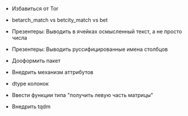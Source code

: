 * Избавиться от Tor
* betarch_match vs betcity_match vs bet
* Презентеры: Выводить в ячейках осмысленный текст, а не просто числа
* Презентеры: Выводить руссифицированные имена столбцов
* Дооформить пакет

* Внедрить механизм аттрибутов
* dtype колонок
* Ввести функции типа "получить левую часть матрицы"
* Внедрить tqdm
